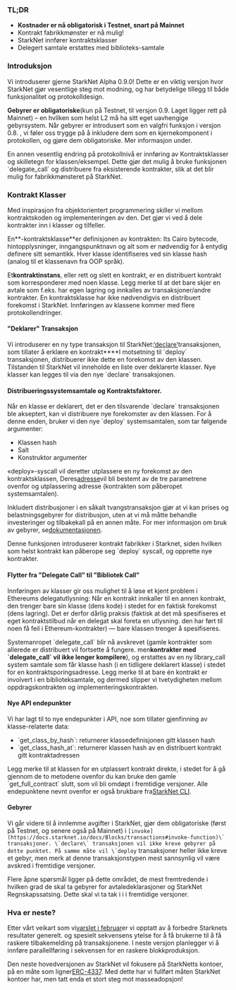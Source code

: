 ### TL;DR

* **Kostnader er nå obligatorisk i Testnet, snart på Mainnet**
* Kontrakt fabrikkmønster er nå mulig!
* StarkNet innfører kontraktsklasser
* Delegert samtale erstattes med biblioteks-samtale

### Introduksjon

Vi introduserer gjerne StarkNet Alpha 0.9.0! Dette er en viktig versjon hvor StarkNet gjør vesentlige steg mot modning, og har betydelige tillegg til både funksjonalitet og protokolldesign.

**Gebyrer er obligatoriske**(kun på Testnet, til versjon 0.9. Laget ligger rett på Mainnet) – en hvilken som helst L2 må ha sitt eget uavhengige gebyrsystem. Når gebyrer er introdusert som en valgfri funksjon i versjon 0.8. , vi føler oss trygge på å inkludere dem som en kjernekomponent i protokollen, og gjøre dem obligatoriske. Mer informasjon under.

En annen vesentlig endring på protokollnivå er innføring av Kontraktsklasser og skilletegn for klassen/eksempel. Dette gjør det mulig å bruke funksjonen \`delegate_call\` og distribuere fra eksisterende kontrakter, slik at det blir mulig for fabrikkmønsteret på StarkNet.

### Kontrakt Klasser

Med inspirasjon fra objektorientert programmering skiller vi mellom kontraktskoden og implementeringen av den. Det gjør vi ved å dele kontrakter inn i klasser og tilfeller.

En**-kontraktsklasse**er definisjonen av kontrakten: Its Cairo bytecode, hintopplysninger, inngangspunktnavn og alt som er nødvendig for å entydig definere sitt semantikk. Hver klasse identifiseres ved sin klasse hash (analog til et klassenavn fra OOP språk).

Et**kontraktinstans**, eller rett og slett en kontrakt, er en distribuert kontrakt som korresponderer med noen klasse. Legg merke til at det bare skjer en avtale som f.eks. har egen lagring og innkalles av transaksjoner/andre kontrakter. En kontraktsklasse har ikke nødvendigvis en distribuert forekomst i StarkNet. Innføringen av klassene kommer med flere protokollendringer.

#### "Deklarer" Transaksjon

Vi introduserer en ny type transaksjon til StarkNet:[‘declare’](https://docs.starknet.io/docs/Blocks/transactions#declare-transaction)transaksjonen, som tillater å erklære en kontrakt****I motsetning til \`deploy\` transaksjonen, distribuerer ikke dette en forekomst av den klassen. Tilstanden til StarkNet vil inneholde en liste over deklarerte klasser. Nye klasser kan legges til via den nye \`declare\` transaksjonen.

#### Distribueringssystemsamtale og Kontraktsfaktorer.

Når en klasse er deklarert, det er den tilsvarende \`declare\` transaksjonen ble akseptert, kan vi distribuere nye forekomster av den klassen. For å denne enden, bruker vi den nye \`deploy\` systemsamtalen, som tar følgende argumenter:

* Klassen hash
* Salt
* Konstruktor argumenter

«deploy»-syscall vil deretter utplassere en ny forekomst av den kontraktsklassen, Deres[adresse](https://docs.starknet.io/docs/Contracts/contract-address)vil bli bestemt av de tre parametrene ovenfor og utplassering adresse (kontrakten som påberopet systemsamtalen).

Inkludert distribusjoner i en såkalt tvangstransaksjon gjør at vi kan prises og belastningsgebyrer for distribusjon, uten at vi må måtte behandle investeringer og tilbakekall på en annen måte. For mer informasjon om bruk av gebyrer, se[dokumentasjonen](https://docs.starknet.io/docs/Fees/fee-mechanism#deployed-contracts).

Denne funksjonen introduserer kontrakt fabrikker i Starknet, siden hvilken som helst kontrakt kan påberope seg \`deploy\` syscall, og opprette nye kontrakter.

#### Flytter fra "Delegate Call" til "Bibliotek Call"

Innføringen av klasser gir oss mulighet til å løse et kjent problem i Ethereums delegatutlysning: Når en kontrakt innkaller til en annen kontrakt, den trenger bare sin klasse (dens kode) i stedet for en faktisk forekomst (dens lagring). Det er derfor dårlig praksis (faktisk at det må spesifiseres et eget kontraktstilbud når en delegat skal foreta en utlysning. den har ført til noen få feil i Ethereum-kontrakter) — bare klassen trenger å spesifiseres.

Systemanropet \`delegate_call\` blir nå avskrevet (gamle kontrakter som allerede er distribuert vil fortsette å fungere. men**kontrakter med \`delegate_call\` vil ikke lenger kompilere**), og erstattes av en ny library_call system samtale som får klasse hash (i en tidligere deklarert klasse) i stedet for en kontraktsporingsadresse. Legg merke til at bare én kontrakt er involvert i en biblioteksamtale, og dermed slipper vi tvetydigheten mellom oppdragskontrakten og implementeringskontrakten.

#### Nye API endepunkter

Vi har lagt til to nye endepunkter i API, noe som tillater gjenfinning av klasse-relaterte data:

* \`get_class_by_hash\`: returnerer klassedefinisjonen gitt klassen hash
* \`get_class_hash_at\`: returnerer klassen hash av en distribuert kontrakt gitt kontraktadressen

Legg merke til at klassen for en utplassert kontrakt direkte, i stedet for å gå gjennom de to metodene ovenfor du kan bruke den gamle \`get_full_contract\` slutt, som vil bli omdøpt i fremtidige versjoner. Alle endepunktene nevnt ovenfor er også brukbare fra[StarkNet CLI](https://docs.starknet.io/docs/CLI/commands).

#### Gebyrer

Vi går videre til å innlemme avgifter i StarkNet, gjør dem obligatoriske (først på Testnet, og senere også på Mainnet) i ``[invoke](https://docs.starknet.io/docs/Blocks/transactions#invoke-function)\` transaksjoner. \`declare\` transaksjonen vil ikke kreve gebyrer på dette punktet. På samme måte vil \`deploy`` transaksjoner heller ikke kreve et gebyr, men merk at denne transaksjonstypen mest sannsynlig vil være avskred i fremtidige versjoner.

Flere åpne spørsmål ligger på dette området, de mest fremtredende i hvilken grad de skal ta gebyrer for avtaledeklarasjoner og StarkNet Regnskapssatsing. Dette skal vi ta tak i i i fremtidige versjoner.

### Hva er neste?

Etter vårt veikart som vi[varslet i februar](https://medium.com/starkware/starknet-on-to-the-next-challenge-96a39de7717)er vi opptatt av å forbedre Starknets resultater generelt. og spesielt sekvensens ytelse for å få brukerne til å få raskere tilbakemelding på transaksjonene. I neste versjon planlegger vi å innføre parallellføring i sekvensen for en raskere blokkproduksjon.

Den neste hovedversjonen av StarkNet vil fokusere på StarkNetts kontoer, på en måte som ligner[ERC-4337](https://medium.com/infinitism/erc-4337-account-abstraction-without-ethereum-protocol-changes-d75c9d94dc4a). Med dette har vi fullført måten StarkNet kontoer har, men tatt enda et stort steg mot masseadopsjon!